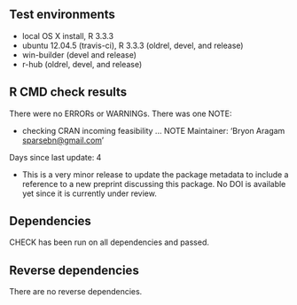 ## Test environments
* local OS X install, R 3.3.3
* ubuntu 12.04.5 (travis-ci), R 3.3.3 (oldrel, devel, and release)
* win-builder (devel and release)
* r-hub (oldrel, devel, and release)

## R CMD check results
There were no ERRORs or WARNINGs. There was one NOTE:

* checking CRAN incoming feasibility ... NOTE
Maintainer: ‘Bryon Aragam <sparsebn@gmail.com>’

Days since last update: 4

- This is a very minor release to update the package metadata to include a reference
to a new preprint discussing this package. No DOI is available yet since it is currently
under review.

## Dependencies

CHECK has been run on all dependencies and passed.

## Reverse dependencies

There are no reverse dependencies.
